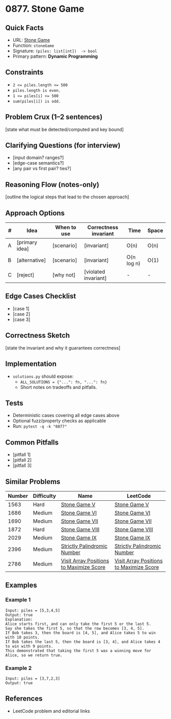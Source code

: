 # 0877. Stone Game

## Quick Facts

- URL: [Stone Game](https://leetcode.com/problems/stone-game/)
- Function: `stoneGame`
- Signature: `(piles: list[int])  -> bool`
- Primary pattern: **Dynamic Programming**

## Constraints

- `2 <= piles.length <= 500`
- `piles.length is even.`
- `1 <= piles[i] <= 500`
- `sum(piles[i]) is odd.`

## Problem Crux (1–2 sentences)

[state what must be detected/computed and key bound]

## Clarifying Questions (for interview)

- [input domain? ranges?]
- [edge-case semantics?]
- [any pair vs first pair? ties?]

## Reasoning Flow (notes-only)

[outline the logical steps that lead to the chosen approach]

## Approach Options

| #   | Idea           | When to use | Correctness invariant | Time       | Space |
| --- | -------------- | ----------- | --------------------- | ---------- | ----- |
| A   | [primary idea] | [scenario]  | [invariant]           | O(n)       | O(n)  |
| B   | [alternative]  | [scenario]  | [invariant]           | O(n log n) | O(1)  |
| C   | [reject]       | [why not]   | [violated invariant]  | -          | -     |

## Edge Cases Checklist

- [case 1]
- [case 2]
- [case 3]

## Correctness Sketch

[state the invariant and why it guarantees correctness]

## Implementation

- `solutions.py` should expose:
    - `ALL_SOLUTIONS = {"...": fn, "...": fn}`
    - Short notes on tradeoffs and pitfalls.

## Tests

- Deterministic cases covering all edge cases above
- Optional fuzz/property checks as applicable
- Run: `pytest -q -k "0877"`

## Common Pitfalls

- [pitfall 1]
- [pitfall 2]
- [pitfall 3]

## Similar Problems

| Number | Difficulty | Name                                                                                                 | LeetCode                                                                                                          |
| ------ | ---------- | ---------------------------------------------------------------------------------------------------- | ----------------------------------------------------------------------------------------------------------------- |
| 1563   | Hard       | [Stone Game V](../1563-stone-game-v/readme.md)                                                       | [Stone Game V](https://leetcode.com/problems/stone-game-v/)                                                       |
| 1686   | Medium     | [Stone Game VI](../1686-stone-game-vi/readme.md)                                                     | [Stone Game VI](https://leetcode.com/problems/stone-game-vi/)                                                     |
| 1690   | Medium     | [Stone Game VII](../1690-stone-game-vii/readme.md)                                                   | [Stone Game VII](https://leetcode.com/problems/stone-game-vii/)                                                   |
| 1872   | Hard       | [Stone Game VIII](../1872-stone-game-viii/readme.md)                                                 | [Stone Game VIII](https://leetcode.com/problems/stone-game-viii/)                                                 |
| 2029   | Medium     | [Stone Game IX](../2029-stone-game-ix/readme.md)                                                     | [Stone Game IX](https://leetcode.com/problems/stone-game-ix/)                                                     |
| 2396   | Medium     | [Strictly Palindromic Number](../2396-strictly-palindromic-number/readme.md)                         | [Strictly Palindromic Number](https://leetcode.com/problems/strictly-palindromic-number/)                         |
| 2786   | Medium     | [Visit Array Positions to Maximize Score](../2786-visit-array-positions-to-maximize-score/readme.md) | [Visit Array Positions to Maximize Score](https://leetcode.com/problems/visit-array-positions-to-maximize-score/) |

## Examples

### Example 1

```text
Input: piles = [5,3,4,5]
Output: true
Explanation:
Alice starts first, and can only take the first 5 or the last 5.
Say she takes the first 5, so that the row becomes [3, 4, 5].
If Bob takes 3, then the board is [4, 5], and Alice takes 5 to win with 10 points.
If Bob takes the last 5, then the board is [3, 4], and Alice takes 4 to win with 9 points.
This demonstrated that taking the first 5 was a winning move for Alice, so we return true.
```

### Example 2

```text
Input: piles = [3,7,2,3]
Output: true
```

## References

- LeetCode problem and editorial links
